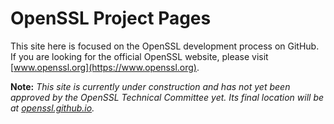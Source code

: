 # OpenSSL Project Pages

This site here is focused on the OpenSSL development process on GitHub.
If you are looking for the official OpenSSL website, please visit
[www.openssl.org](https://www.openssl.org).

**Note:** *This site is currently under construction and has not yet been approved by the
OpenSSL Technical Committee yet. Its final location will be at [openssl.github.io][].*

[openssl.github.io]: https://openssl.github.io

